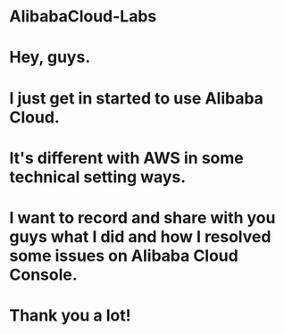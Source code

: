 # AlibabaCloud-Labs

# Hey, guys.  
# I just get in started to use Alibaba Cloud. 
# It's different with AWS in some technical setting ways. 
# I want to record and share with you guys what I did and how I resolved some issues on Alibaba Cloud Console. 
# Thank you a lot!

